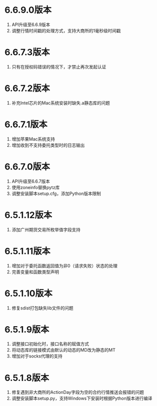 # 6.6.9.0版本

1. API升级至6.6.9版本
2. 调整行情时间戳的处理方式，支持大商所的1毫秒级时间戳

# 6.6.7.3版本 

1. 只有在授权码错误的情况下，才禁止再次发起认证

# 6.6.7.2版本

1. 补充Intel芯片的Mac系统安装时缺失.a静态库的问题

# 6.6.7.1版本

1. 增加苹果Mac系统支持
2. 增加收到不支持委托类型时的日志输出

# 6.6.7.0版本

1. API升级至6.6.7版本
2. 使用zoneinfo替换pytz库
3. 调整安装脚本setup.cfg，添加Python版本限制

# 6.5.1.12版本

1. 添加广州期货交易所枚举值字段支持

# 6.5.1.11版本

1. 增加对于委托函数返回值为非0（请求失败）状态的处理
2. 完善变量和函数类型声明

# 6.5.1.10版本

1. 修复sdist打包缺失lib文件的问题

# 6.5.1.9版本

1. 调整接口初始化时，接口名称的赋值方式
2. 将动态库的链接模式由默认的动态的MD改为静态的MT
3. 增加对于socks代理的支持

# 6.5.1.8版本

1. 修复遇到非大商所的ActionDay字段为空的合约行情推送会报错的问题
2. 调整安装脚本setup.py，支持Windows下安装时根据Python版本进行编译
